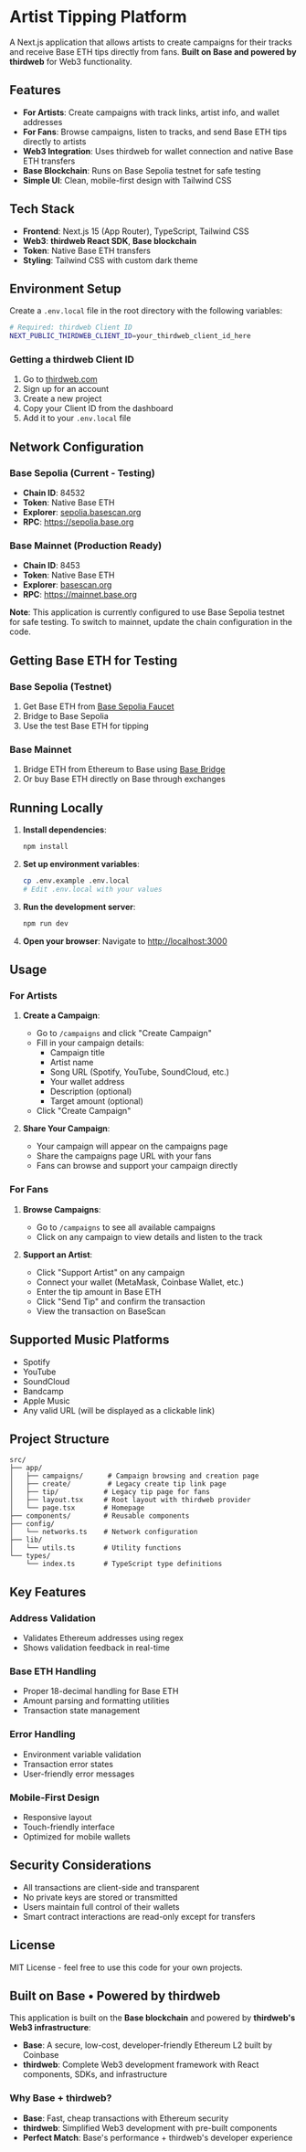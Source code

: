 # Artist Tipping Platform

A Next.js application that allows artists to create campaigns for their tracks and receive Base ETH tips directly from fans. **Built on Base and powered by thirdweb** for Web3 functionality.

## Features

- **For Artists**: Create campaigns with track links, artist info, and wallet addresses
- **For Fans**: Browse campaigns, listen to tracks, and send Base ETH tips directly to artists
- **Web3 Integration**: Uses thirdweb for wallet connection and native Base ETH transfers
- **Base Blockchain**: Runs on Base Sepolia testnet for safe testing
- **Simple UI**: Clean, mobile-first design with Tailwind CSS

## Tech Stack

- **Frontend**: Next.js 15 (App Router), TypeScript, Tailwind CSS
- **Web3**: **thirdweb React SDK**, **Base blockchain**
- **Token**: Native Base ETH transfers
- **Styling**: Tailwind CSS with custom dark theme

## Environment Setup

Create a `.env.local` file in the root directory with the following variables:

```bash
# Required: thirdweb Client ID
NEXT_PUBLIC_THIRDWEB_CLIENT_ID=your_thirdweb_client_id_here
```

### Getting a thirdweb Client ID

1. Go to [thirdweb.com](https://thirdweb.com)
2. Sign up for an account
3. Create a new project
4. Copy your Client ID from the dashboard
5. Add it to your `.env.local` file

## Network Configuration

### Base Sepolia (Current - Testing)
- **Chain ID**: 84532
- **Token**: Native Base ETH
- **Explorer**: [sepolia.basescan.org](https://sepolia.basescan.org)
- **RPC**: https://sepolia.base.org

### Base Mainnet (Production Ready)
- **Chain ID**: 8453
- **Token**: Native Base ETH
- **Explorer**: [basescan.org](https://basescan.org)
- **RPC**: https://mainnet.base.org

**Note**: This application is currently configured to use Base Sepolia testnet for safe testing. To switch to mainnet, update the chain configuration in the code.

## Getting Base ETH for Testing

### Base Sepolia (Testnet)
1. Get Base ETH from [Base Sepolia Faucet](https://www.coinbase.com/faucets/base-ethereum-sepolia-faucet)
2. Bridge to Base Sepolia
3. Use the test Base ETH for tipping

### Base Mainnet
1. Bridge ETH from Ethereum to Base using [Base Bridge](https://bridge.base.org/)
2. Or buy Base ETH directly on Base through exchanges

## Running Locally

1. **Install dependencies**:
   ```bash
   npm install
   ```

2. **Set up environment variables**:
   ```bash
   cp .env.example .env.local
   # Edit .env.local with your values
   ```

3. **Run the development server**:
   ```bash
   npm run dev
   ```

4. **Open your browser**:
   Navigate to [http://localhost:3000](http://localhost:3000)

## Usage

### For Artists

1. **Create a Campaign**:
   - Go to `/campaigns` and click "Create Campaign"
   - Fill in your campaign details:
     - Campaign title
     - Artist name
     - Song URL (Spotify, YouTube, SoundCloud, etc.)
     - Your wallet address
     - Description (optional)
     - Target amount (optional)
   - Click "Create Campaign"

2. **Share Your Campaign**:
   - Your campaign will appear on the campaigns page
   - Share the campaigns page URL with your fans
   - Fans can browse and support your campaign directly

### For Fans

1. **Browse Campaigns**:
   - Go to `/campaigns` to see all available campaigns
   - Click on any campaign to view details and listen to the track

2. **Support an Artist**:
   - Click "Support Artist" on any campaign
   - Connect your wallet (MetaMask, Coinbase Wallet, etc.)
   - Enter the tip amount in Base ETH
   - Click "Send Tip" and confirm the transaction
   - View the transaction on BaseScan

## Supported Music Platforms

- Spotify
- YouTube
- SoundCloud
- Bandcamp
- Apple Music
- Any valid URL (will be displayed as a clickable link)

## Project Structure

```
src/
├── app/
│   ├── campaigns/      # Campaign browsing and creation page
│   ├── create/         # Legacy create tip link page
│   ├── tip/           # Legacy tip page for fans
│   ├── layout.tsx     # Root layout with thirdweb provider
│   └── page.tsx       # Homepage
├── components/        # Reusable components
├── config/
│   └── networks.ts    # Network configuration
├── lib/
│   └── utils.ts       # Utility functions
└── types/
    └── index.ts       # TypeScript type definitions
```

## Key Features

### Address Validation
- Validates Ethereum addresses using regex
- Shows validation feedback in real-time

### Base ETH Handling
- Proper 18-decimal handling for Base ETH
- Amount parsing and formatting utilities
- Transaction state management

### Error Handling
- Environment variable validation
- Transaction error states
- User-friendly error messages

### Mobile-First Design
- Responsive layout
- Touch-friendly interface
- Optimized for mobile wallets

## Security Considerations

- All transactions are client-side and transparent
- No private keys are stored or transmitted
- Users maintain full control of their wallets
- Smart contract interactions are read-only except for transfers

## License

MIT License - feel free to use this code for your own projects.

## Built on Base • Powered by thirdweb

This application is built on the **Base blockchain** and powered by **thirdweb's Web3 infrastructure**:

- **Base**: A secure, low-cost, developer-friendly Ethereum L2 built by Coinbase
- **thirdweb**: Complete Web3 development framework with React components, SDKs, and infrastructure

### Why Base + thirdweb?

- **Base**: Fast, cheap transactions with Ethereum security
- **thirdweb**: Simplified Web3 development with pre-built components
- **Perfect Match**: Base's performance + thirdweb's developer experience